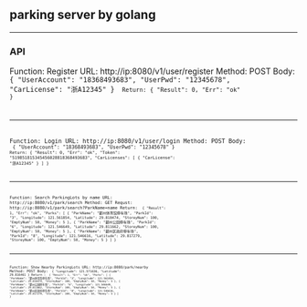 ## parking server by golang
---
### API
Function: Register
URL: http://ip:8080/v1/user/register
Method: POST
Body:
<code>
 {
     "UserAccount": "18368493683",
     "UserPwd": "12345678",
     "CarLicense": "浙A12345"
 }
<code>
 Return:
 {
     "Result": 0,
     "Err": "ok"
 }

---
Function: Login
URL: http://ip:8080/v1/user/login
Method: POST
 Body:
<code>
 {
     "UserAccount": "18368493683",
     "UserPwd": "12345678"
 }
<code>
 Return:
 {
     "Result": 0,
     "Err": "ok",
     "Token": "519851815345456028818368493683",
     "CarLicenses": [
         {
             "CarLicense": "浙A12345"
         }
     ]
 }

---
Function: Search ParkingLots by name
URL: http://ip:8080/v1/park/search
Method: GET
 Requst:
http://ip:8080/v1/park/search?ParkName=name
 Return:
<code>
 {
     "Result": 1,
     "Err": "ok",
     "Parks": [
         {
             "ParkName": "鄞州体育馆停车场",
             "ParkId": "3",
             "Longitude": 121.561854,
             "Latitude": 29.810474,
             "StoreyNum": 100,
             "EmptyNum": 50,
             "Money": 5
         },
         {
             "ParkName": "鄞州公园停车场",
             "ParkId": "6",
             "Longitude": 121.546649,
             "Latitude": 29.811662,
             "StoreyNum": 100,
             "EmptyNum": 50,
             "Money": 5
         },
         {
             "ParkName": "鄞州区政府停车场",
             "ParkId": "8",
             "Longitude": 121.546616,
             "Latitude": 29.817279,
             "StoreyNum": 100,
             "EmptyNum": 50,
             "Money": 5
         }
     ]
 }

---
Function: Show Nearby ParkingLots
URL: http://ip:8080/park/nearby
Method: POST
 Body:
<code>
 {
     "Longitude": 121.571636,
     "Latitude": 29.816461
 }
 Return :
<code>
 {
     "Result": 1,
     "Err": "ok",
     "Parks": [
         {
             "ParkName": "鄞州体育馆停车场",
             "ParkId": "3",
             "Longitude": 121.561854,
             "Latitude": 29.810474,
             "StoreyNum": 100,
             "EmptyNum": 50,
             "Money": 5
         },
         {
             "ParkName": "鄞州公园停车场",
             "ParkId": "6",
             "Longitude": 121.546649,
             "Latitude": 29.811662,
             "StoreyNum": 100,
             "EmptyNum": 50,
             "Money": 5
         },
         {
             "ParkName": "鄞州区政府停车场",
             "ParkId": "8",
             "Longitude": 121.546616,
             "Latitude": 29.817279,
             "StoreyNum": 100,
             "EmptyNum": 50,
             "Money": 5
         }
     ]
 }

